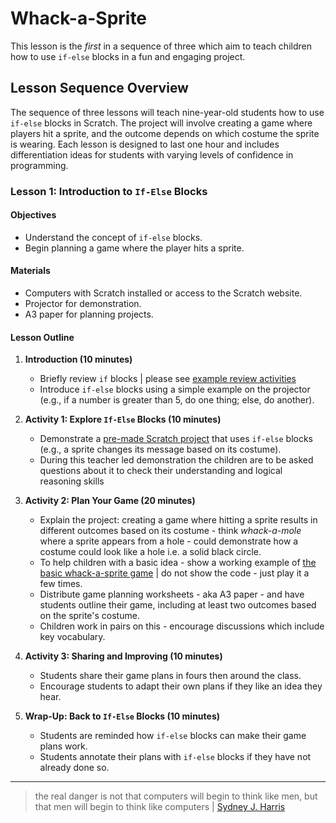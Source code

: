 # Whack-a-Sprite
This lesson is the *first* in a sequence of three which aim to teach children how to use `if-else` blocks in a fun and engaging project.

## Lesson Sequence Overview
The sequence of three lessons will teach nine-year-old students how to use `if-else` blocks in Scratch. The project will involve creating a game where players hit a sprite, and the outcome depends on which costume the sprite is wearing. Each lesson is designed to last one hour and includes differentiation ideas for students with varying levels of confidence in programming.

### Lesson 1: Introduction to `If-Else` Blocks

#### Objectives
- Understand the concept of `if-else` blocks.
- Begin planning a game where the player hits a sprite.

#### Materials
- Computers with Scratch installed or access to the Scratch website.
- Projector for demonstration.
- A3 paper for planning projects.

#### Lesson Outline
1. **Introduction (10 minutes)**
   - Briefly review `if` blocks | please see [example review activities](review-1.md)
   - Introduce `if-else` blocks using a simple example on the projector (e.g., if a number is greater than 5, do one thing; else, do another).

2. **Activity 1: Explore `If-Else` Blocks (10 minutes)**
   - Demonstrate a [pre-made Scratch project]() that uses `if-else` blocks (e.g., a sprite changes its message based on its costume).
   - During this teacher led demonstration the children are to be asked questions about it to check their understanding and logical reasoning skills

3. **Activity 2: Plan Your Game (20 minutes)**
   - Explain the project: creating a game where hitting a sprite results in different outcomes based on its costume - think *whack-a-mole* where a sprite appears from a hole - could demonstrate how a costume could look like a hole i.e. a solid black circle.
   - To help children with a basic idea - show a working example of [the basic whack-a-sprite game]() | do not show the code - just play it a few times.
   - Distribute game planning worksheets - aka A3 paper - and have students outline their game, including at least two outcomes based on the sprite's costume.
   - Children work in pairs on this - encourage discussions which include key vocabulary.

4. **Activity 3: Sharing and Improving (10 minutes)**
   - Students share their game plans in fours then around the class.
   - Encourage students to adapt their own plans if they like an idea they hear.

5. **Wrap-Up: Back to `If-Else` Blocks (10 minutes)**
   - Students are reminded how `if-else` blocks can make their game plans work.
   - Students annotate their plans with `if-else` blocks if they have not already done so.
  
---

> the real danger is not that computers will begin to think like men, but that men will begin to think like computers | [Sydney J. Harris](https://en.wikipedia.org/wiki/Sydney_J._Harris)
